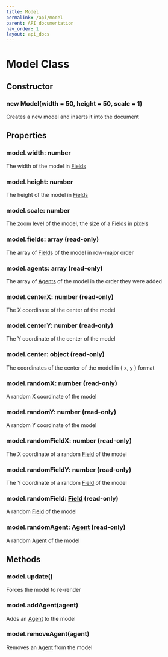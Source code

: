 ```yaml
---
title: Model
permalink: /api/model
parent: API documentation
nav_order: 1
layout: api_docs
---
```


# Model Class

## Constructor

### **new Model**(width = 50, height = 50, scale = 1)
Creates a new model and inserts it into the document

## Properties

### model.**width**: number
The width of the model in [Fields][field]

### model.**height**: number
The height of the model in [Fields][field]

### model.**scale**: number
The zoom level of the model, the size of a [Fields][field] in pixels

### model.**fields**: array (read-only)
The array of [Fields][field] of the model in row-major order

### model.**agents**: array (read-only)
The array of [Agents][agent] of the model in the order they were added

### model.**centerX**: number (read-only)
The X coordinate of the center of the model

### model.**centerY**: number (read-only)
The Y coordinate of the center of the model

### model.**center**: object (read-only)
The coordinates of the center of the model in { x, y } format

### model.**randomX**: number (read-only)
A random X coordinate of the model

### model.**randomY**: number (read-only)
A random Y coordinate of the model

### model.**randomFieldX**: number (read-only)
The X coordinate of a random [Field][field] of the model

### model.**randomFieldY**: number (read-only)
The Y coordinate of a random [Field][field] of the model

### model.**randomField**: [Field][field] (read-only)
A random [Field][field] of the model

### model.**randomAgent**: [Agent][agent] (read-only)
A random [Agent][agent] of the model

## Methods

### model.**update()**
Forces the model to re-render

### model.**addAgent**(agent)
Adds an [Agent][agent] to the model

### model.**removeAgent**(agent)
Removes an [Agent][agent] from the model

[field]: /api/field
[agent]: /api/agent
